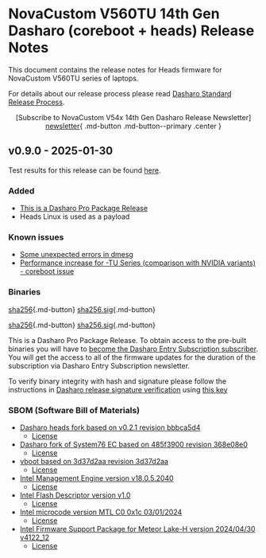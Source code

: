 # NovaCustom V560TU 14th Gen Dasharo (coreboot + heads) Release Notes

This document contains the release notes for Heads firmware for NovaCustom
V560TU series of laptops.

For details about our release process please read
[Dasharo Standard Release Process](../../dev-proc/standard-release-process.md).

<center>

[Subscribe to NovaCustom V54x 14th Gen Dasharo Release Newsletter]
[newsletter]{ .md-button .md-button--primary .center }

</center>

## v0.9.0 - 2025-01-30

Test results for this release can be found
[here](https://github.com/Dasharo/osfv-results/tree/main/boards/NovaCustom/MTL_14th_Gen/V560TU/Heads/v0.9.0-results.csv).

### Added

- [This is a Dasharo Pro Package Release](https://docs.dasharo.com/dev-proc/versioning/#dasharo-entry-subscription-releases)
- Heads Linux is used as a payload

### Known issues

- [Some unexpected errors in dmesg](https://github.com/Dasharo/dasharo-issues/issues/1201)
- [Performance increase for -TU Series (comparison with NVIDIA variants) - coreboot issue](https://github.com/Dasharo/dasharo-issues/issues/1216)

### Binaries

[sha256][novacustom_v56x_mtl_ec_v0.9.0.rom_hash]{.md-button}
[sha256.sig][novacustom_v56x_mtl_ec_v0.9.0.rom_sig]{.md-button}

[sha256][novacustom_v56x_mtl_v0.9.0_heads.rom_hash]{.md-button}
[sha256.sig][novacustom_v56x_mtl_v0.9.0_heads.rom_sig]{.md-button}

This is a Dasharo Pro Package Release. To obtain access to the pre-built
binaries you will have to
[become the Dasharo Entry Subscription subscriber](../../ways-you-can-help-us.md#become-a-dasharo-entry-subscription-subscriber).
You will get the access to all of the firmware updates for the duration of the
subscription via Dasharo Entry Subscription newsletter.

To verify binary integrity with hash and signature please follow the
instructions in [Dasharo release signature verification](/guides/signature-verification)
using [this key](https://github.com/3mdeb/3mdeb-secpack/blob/master/customer-keys/novacustom/dasharo-release-0.9.x-for-novacustom-signing-key.asc)

### SBOM (Software Bill of Materials)

- [Dasharo heads fork based on v0.2.1 revision bbbca5d4](https://github.com/Dasharo/heads/tree/bbbca5d4)
    + [License](https://github.com/Dasharo/heads/blob/bbbca5d4/COPYING)
- [Dasharo fork of System76 EC based on 485f3900 revision 368e08e0](https://github.com/Dasharo/ec/tree/368e08e0/)
    + [License](https://github.com/Dasharo/ec/blob/368e08e0/LICENSE)
- [vboot based on 3d37d2aa revision 3d37d2aa](https://chromium.googlesource.com/chromiumos/platform/vboot_reference/+/3d37d2aa/)
    + [License](https://chromium.googlesource.com/chromiumos/platform/vboot_reference/+/3d37d2aa/LICENSE)
- [Intel Management Engine version v18.0.5.2040](https://github.com/Dasharo/dasharo-blobs/blob/32cffee4/novacustom/v5x0tu/me.bin)
    + [License](https://github.com/Dasharo/dasharo-blobs/blob/main/licenses/pv%20intel%20obl%20software%20license%20agreement%2011.2.2017.pdf)
- [Intel Flash Descriptor version v1.0](https://github.com/Dasharo/dasharo-blobs/blob/32cffee4/novacustom/v5x0tu/descriptor.bin)
    + [License](https://github.com/Dasharo/dasharo-blobs/blob/main/licenses/pv%20intel%20obl%20software%20license%20agreement%2011.2.2017.pdf)
- [Intel microcode version MTL C0 0x1c 03/01/2024](https://github.com/intel/Intel-Linux-Processor-Microcode-Data-Files/tree/microcode-20240531/intel-ucode/06-aa-04)
    + [License](https://github.com/intel/Intel-Linux-Processor-Microcode-Data-Files/blob/microcode-20240531/license)
- [Intel Firmware Support Package for Meteor Lake-H version 2024/04/30 v4122_12](https://github.com/Dasharo/dasharo-blobs/tree/32cffee4/novacustom/v5x0tu/MeteorLakeFspBinPkg)
    + [License](https://github.com/Dasharo/dasharo-blobs/blob/main/licenses/pv%20intel%20obl%20software%20license%20agreement%2011.2.2017.pdf)

[newsletter]: https://newsletter.3mdeb.com/subscription/sB4G9eq9h
[novacustom_v56x_mtl_ec_v0.9.0.rom_hash]: https://dl.3mdeb.com/open-source-firmware/Dasharo/novacustom_v56x_mtl/heads/v0.9.0/novacustom_v56x_mtl_ec_v0.9.0.rom.sha256
[novacustom_v56x_mtl_ec_v0.9.0.rom_sig]: https://dl.3mdeb.com/open-source-firmware/Dasharo/novacustom_v56x_mtl/heads/v0.9.0/novacustom_v56x_mtl_ec_v0.9.0.rom.sha256.sig
[novacustom_v56x_mtl_v0.9.0_heads.rom_hash]: https://dl.3mdeb.com/open-source-firmware/Dasharo/novacustom_v56x_mtl/heads/v0.9.0/novacustom_v56x_mtl_v0.9.0_heads.rom.sha256
[novacustom_v56x_mtl_v0.9.0_heads.rom_sig]: https://dl.3mdeb.com/open-source-firmware/Dasharo/novacustom_v56x_mtl/heads/v0.9.0/novacustom_v56x_mtl_v0.9.0_heads.rom.sha256.sig
